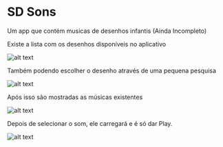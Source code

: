 # SD Sons
Um app que contém musicas de desenhos infantis (Ainda Incompleto)

Existe a lista com os desenhos disponíveis no aplicativo

![alt text](https://i.ibb.co/vVxCddv/Screenshot-2019-01-07-23-25-18.png)

Também podendo escolher o desenho através de uma pequena pesquisa

![alt text](https://i.ibb.co/6ZwHQXC/Screenshot-2019-01-07-23-36-14.png)

Após isso são mostradas as músicas existentes

![alt text](https://i.ibb.co/4KKGdxM/Screenshot-2019-01-07-23-25-46.png)

Depois de selecionar o som, ele carregará e é só dar Play.

![alt text](https://i.ibb.co/rHxv6Bk/Screenshot-2019-01-07-23-26-17.png)




